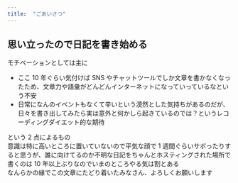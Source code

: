 ```yaml
---
title:  "ごあいさつ"
---
```


## 思い立ったので日記を書き始める
モチベーションとしては主に

- ここ 10 年ぐらい気付けば SNS やチャットツールでしか文章を書かなくなったため、文章力や語彙がどんどんインターネットになっていっているなという不安
- 日常になんのイベントもなくて辛いという漠然とした気持ちがあるのだが、日々を書き出してみたら実は意外と何かしら起きているのでは？というレコーディングダイエット的な期待

という 2 点によるもの  
意識は特に高いところに置いていないので平気な顔で 1 週間ぐらいサボったりすると思うが、誰に向けてるのか不明な日記をちゃんとホスティングされた場所で書くのは 10 年以上ぶりなのでいまのところやる気は割とある  
なんらかの縁でこの文章にたどり着いたみなさん、よろしくお願いします
